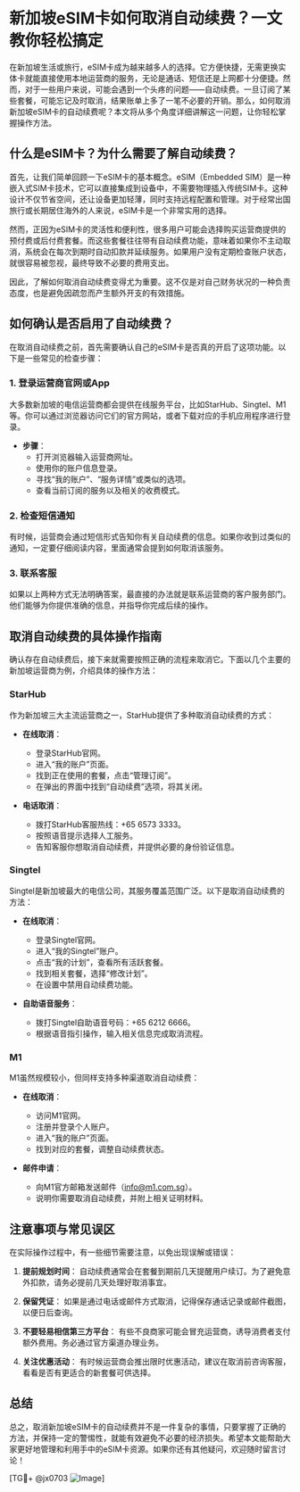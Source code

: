 # 新加坡eSIM卡如何取消自动续费？一文教你轻松搞定

在新加坡生活或旅行，eSIM卡成为越来越多人的选择。它方便快捷，无需更换实体卡就能直接使用本地运营商的服务，无论是通话、短信还是上网都十分便捷。然而，对于一些用户来说，可能会遇到一个头疼的问题——自动续费。一旦订阅了某些套餐，可能忘记及时取消，结果账单上多了一笔不必要的开销。那么，如何取消新加坡eSIM卡的自动续费呢？本文将从多个角度详细讲解这一问题，让你轻松掌握操作方法。

## 什么是eSIM卡？为什么需要了解自动续费？

首先，让我们简单回顾一下eSIM卡的基本概念。eSIM（Embedded SIM）是一种嵌入式SIM卡技术，它可以直接集成到设备中，不需要物理插入传统SIM卡。这种设计不仅节省空间，还让设备更加轻薄，同时支持远程配置和管理。对于经常出国旅行或长期居住海外的人来说，eSIM卡是一个非常实用的选择。

然而，正因为eSIM卡的灵活性和便利性，很多用户可能会选择购买运营商提供的预付费或后付费套餐。而这些套餐往往带有自动续费功能，意味着如果你不主动取消，系统会在每次到期时自动扣款并延续服务。如果用户没有定期检查账户状态，就很容易被忽视，最终导致不必要的费用支出。

因此，了解如何取消自动续费变得尤为重要。这不仅是对自己财务状况的一种负责态度，也是避免因疏忽而产生额外开支的有效措施。

## 如何确认是否启用了自动续费？

在取消自动续费之前，首先需要确认自己的eSIM卡是否真的开启了这项功能。以下是一些常见的检查步骤：

### 1. 登录运营商官网或App
大多数新加坡的电信运营商都会提供在线服务平台，比如StarHub、Singtel、M1等。你可以通过浏览器访问它们的官方网站，或者下载对应的手机应用程序进行登录。

- **步骤**：
  - 打开浏览器输入运营商网址。
  - 使用你的账户信息登录。
  - 寻找“我的账户”、“服务详情”或类似的选项。
  - 查看当前订阅的服务以及相关的收费模式。

### 2. 检查短信通知
有时候，运营商会通过短信形式告知你有关自动续费的信息。如果你收到过类似的通知，一定要仔细阅读内容，里面通常会提到如何取消该服务。

### 3. 联系客服
如果以上两种方式无法明确答案，最直接的办法就是联系运营商的客户服务部门。他们能够为你提供准确的信息，并指导你完成后续的操作。

## 取消自动续费的具体操作指南

确认存在自动续费后，接下来就需要按照正确的流程来取消它。下面以几个主要的新加坡运营商为例，介绍具体的操作方法：

### StarHub
作为新加坡三大主流运营商之一，StarHub提供了多种取消自动续费的方式：

- **在线取消**：
  - 登录StarHub官网。
  - 进入“我的账户”页面。
  - 找到正在使用的套餐，点击“管理订阅”。
  - 在弹出的界面中找到“自动续费”选项，将其关闭。
  
- **电话取消**：
  - 拨打StarHub客服热线：+65 6573 3333。
  - 按照语音提示选择人工服务。
  - 告知客服你想取消自动续费，并提供必要的身份验证信息。

### Singtel
Singtel是新加坡最大的电信公司，其服务覆盖范围广泛。以下是取消自动续费的方法：

- **在线取消**：
  - 登录Singtel官网。
  - 进入“我的Singtel”账户。
  - 点击“我的计划”，查看所有活跃套餐。
  - 找到相关套餐，选择“修改计划”。
  - 在设置中禁用自动续费功能。

- **自助语音服务**：
  - 拨打Singtel自助语音号码：+65 6212 6666。
  - 根据语音指引操作，输入相关信息完成取消流程。

### M1
M1虽然规模较小，但同样支持多种渠道取消自动续费：

- **在线取消**：
  - 访问M1官网。
  - 注册并登录个人账户。
  - 进入“我的账户”页面。
  - 找到对应的套餐，调整自动续费状态。

- **邮件申请**：
  - 向M1官方邮箱发送邮件（info@m1.com.sg）。
  - 说明你需要取消自动续费，并附上相关证明材料。

## 注意事项与常见误区

在实际操作过程中，有一些细节需要注意，以免出现误解或错误：

1. **提前规划时间**：
   自动续费通常会在套餐到期前几天提醒用户续订。为了避免意外扣款，请务必提前几天处理好取消事宜。

2. **保留凭证**：
   如果是通过电话或邮件方式取消，记得保存通话记录或邮件截图，以便日后查询。

3. **不要轻易相信第三方平台**：
   有些不良商家可能会冒充运营商，诱导消费者支付额外费用。务必通过官方渠道办理业务。

4. **关注优惠活动**：
   有时候运营商会推出限时优惠活动，建议在取消前咨询客服，看看是否有更适合的新套餐可供选择。

## 总结

总之，取消新加坡eSIM卡的自动续费并不是一件复杂的事情，只要掌握了正确的方法，并保持一定的警惕性，就能有效避免不必要的经济损失。希望本文能帮助大家更好地管理和利用手中的eSIM卡资源。如果你还有其他疑问，欢迎随时留言讨论！

[TG💪+ @jx0703 ![Image](https://github.com/user-attachments/assets/dbca1d08-cadb-493c-b0ec-ad6f7a83f270)]